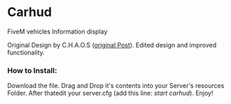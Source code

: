# Carhud
FiveM vehicles Information display

Original Design by C.H.A.O.S ([original Post](https://forum.fivem.net/t/release-doj-styled-carhud/51895)).
Edited design and improved functionality.

### How to Install:
Download the file. Drag and Drop it's contents into your Server's resources Folder. After thatedit your server.cfg (add this line: *start carhud*). Enjoy!
